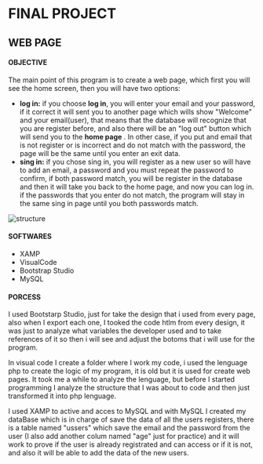 # FINAL PROJECT
## WEB PAGE


#### OBJECTIVE
The main point of this program is to create a web page, which first you will see the home screen, then you will have two options: 
* **log in:** if you choose **log in**, you will enter your email and your password, if it correct it will sent you to another page which wills show "Welcome" and your email(user), that means that the database will recognize that you are register before, and also there will be an "log out" button which will send you to the **home page** . In other case, if you put and email that is not register or is incorrect and do not match with the password, the page will be the same until you enter an exit data.
* **sing in:** if you chose sing in, you will register as a new user so will have to add an email, a password and you must repeat the password to confirm, if both password match, you will be register in the database and then it will take you back to the home page, and now you can log in. if the passwords that you enter do not match, the program will stay in the same sing in page until you both passwords match. 

![structure](C:\Users\pili_\Downloads\structure_webpage.png)

#### SOFTWARES

* XAMP
* VisualCode
* Bootstrap Studio
* MySQL

#### PORCESS

I used Bootstarp Studio, just for take the design that i used from every page, also when I export each one, I tooked the code htlm from every design, it was just to analyze what variables the developer used and to take references of it so then i will see and adjust the botoms that i will use for the program.

In visual code I create a folder where I work my code, i used the lenguage php to create the logic of my program, it is old but it is used for create web pages. It took me a while to analyze the lenguage, but before I started programming I analyze the structure that I was about to code and then just transformed it into php lenguage.

I used XAMP to active and acces to MySQL and with MySQL I created my dataBase which is in charge of save the data of all the users registers, there is a table named "ussers" which save the email and the password from the user (I also add another colum named "age" just for practice) and it will work to prove if the user is already registrated and can access or if it is not, and also it will be able to add the data of the new users.

